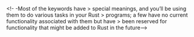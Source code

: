 <!--# Common Programming Concepts -->

 
<!--This chapter covers concepts that appear in almost every programming language and how they work in Rust-->

<!--Many programming languages have much in common at their core-->

<!--None of the concepts presented in this chapter are unique to Rust, but we’ll discuss them in the context of Rust and explain the conventions around using these concepts. -->
 
 
<!--Specifically, you’ll learn about variables, basic types, functions, comments, and control flow-->

<!--These foundations will be in every Rust program, and learning them early will give you a strong core to start from. -->

 
<!-- #### Keywords -->

<!-- The Rust language has a set of *keywords* that are reserved for use by > the language only, much as in other languages-->

<!--Keep in mind that you cannot > use these words as names of variables or functions-->

<!- -Most of the keywords have > special meanings, and you’ll be using them to do various tasks in your Rust > programs; a few have no current functionality associated with them but have > been reserved for functionality that might be added to Rust in the future-->

<!--You can find a list of the keywords in [Appendix A][appendix_a].-->

[appendix_a]: appendix-01-keywords.md 
